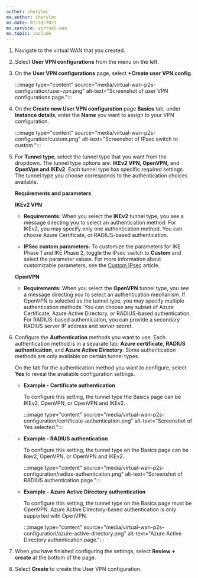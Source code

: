 ```yaml
---
author: cherylmc
ms.author: cherylmc
ms.date: 07/30/2021
ms.service: virtual-wan
ms.topic: include
---
```

1. Navigate to the virtual WAN that you created. 

1. Select **User VPN configurations** from the menu on the left.

1. On the **User VPN configurations** page, select **+Create user VPN config**.

   :::image type="content" source="media/virtual-wan-p2s-configuration/user-vpn.png" alt-text="Screenshot of user VPN configurations page.":::

1. On the **Create new User VPN configuration** page **Basics** tab, under **Instance details**, enter the **Name** you want to assign to your VPN configuration.

   :::image type="content" source="media/virtual-wan-p2s-configuration/custom.png" alt-text="Screenshot of IPsec switch to custom.":::

1. For **Tunnel type**, select the tunnel type that you want from the dropdown. The tunnel type options are: **IKEv2 VPN, OpenVPN,** and **OpenVpn and IKEv2**. Each tunnel type has specific required settings. The tunnel type you choose corresponds to the authentication choices available.

   **Requirements and parameters**:

     **IKEv2 VPN**

     * **Requirements:** When you select the **IKEv2** tunnel type, you see a message directing you to select an authentication method. For IKEv2, you may specify only one authentication method. You can choose Azure Certificate, or RADIUS-based authentication.

     * **IPSec custom parameters:** To customize the parameters for IKE Phase 1 and IKE Phase 2, toggle the IPsec switch to **Custom** and select the parameter values. For more information about customizable parameters, see the [Custom IPsec](../articles/virtual-wan/point-to-site-ipsec.md) article.

     **OpenVPN**

     * **Requirements:** When you select the **OpenVPN** tunnel type, you see a message directing you to select an authentication mechanism. If OpenVPN is selected as the tunnel type, you may specify multiple authentication methods. You can choose any subset of Azure Certificate, Azure Active Directory, or RADIUS-based authentication. For RADIUS-based authentication, you can provide a secondary RADIUS server IP address and server secret.

1. Configure the **Authentication** methods you want to use. Each authentication method is in a separate tab: **Azure certificate**, **RADIUS authentication**, and **Azure Active Directory**. Some authentication methods are only available on certain tunnel types.

   On the tab for the authentication method you want to configure, select **Yes** to reveal the available configuration settings.

   * **Example - Certificate authentication**

      To configure this setting, the tunnel type the Basics page can be IKEv2, OpenVPN, or OpenVPN and IKEv2.

      :::image type="content" source="media/virtual-wan-p2s-configuration/certificate-authentication.png" alt-text="Screenshot of Yes selected.":::

   * **Example - RADIUS authentication**

      To configure this setting, the tunnel type on the Basics page can be Ikev2, OpenVPN, or OpenVPN and IKEv2.

      :::image type="content" source="media/virtual-wan-p2s-configuration/radius-authentication.png" alt-text="Screenshot of RADIUS authentication page.":::

   * **Example - Azure Active Directory authentication**

      To configure this setting, the tunnel type on the Basics page must be OpenVPN. Azure Active Directory-based authentication is only supported with OpenVPN.

      :::image type="content" source="media/virtual-wan-p2s-configuration/azure-active-directory.png" alt-text="Azure Active Directory authentication page.":::

1. When you have finished configuring the settings, select **Review + create** at the bottom of the page.

1. Select **Create** to create the User VPN configuration.
